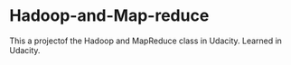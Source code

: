 # Hadoop-and-Map-reduce
This a projectof the Hadoop and MapReduce class in Udacity.
Learned in Udacity.
